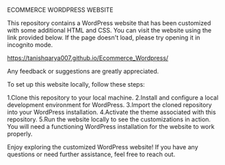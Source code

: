 ECOMMERCE WORDPRESS WEBSITE

This repository contains a WordPress website that has been customized with some additional HTML and CSS. You can visit the website using the link provided below. If the page doesn't load, please try opening it in incognito mode.

https://tanishqarya007.github.io/Ecommerce_Wordpress/

Any feedback or suggestions are greatly appreciated.

To set up this website locally, follow these steps:

1.Clone this repository to your local machine.
2.Install and configure a local development environment for WordPress.
3.Import the cloned repository into your WordPress installation.
4.Activate the theme associated with this repository.
5.Run the website locally to see the customizations in action.
You will need a functioning WordPress installation for the website to work properly.

Enjoy exploring the customized WordPress website! If you have any questions or need further assistance, feel free to reach out.
